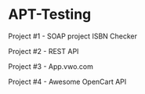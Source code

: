 # APT-Testing

Project #1 - SOAP project ISBN Checker

Project #2 - REST API

Project #3 - App.vwo.com

Project #4 - Awesome OpenCart API
